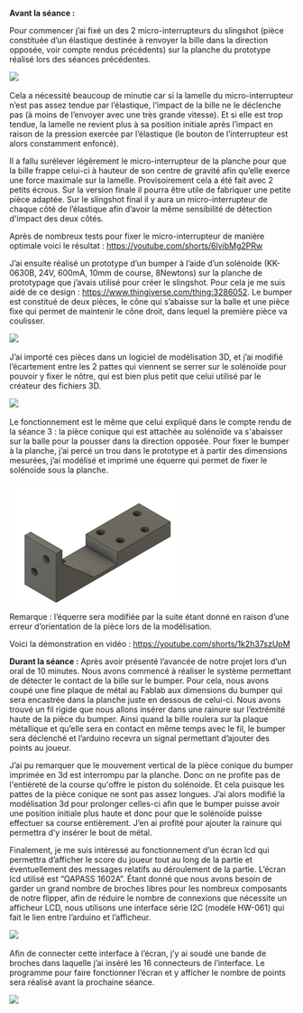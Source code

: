 **Avant la séance :**


Pour commencer j’ai fixé un des 2 micro-interrupteurs du slingshot (pièce constituée d’un élastique destinée à renvoyer la bille dans la direction opposée, voir compte rendus précédents) sur la planche du prototype réalisé lors des séances précédentes. 

<img src="Images des rapports/Images séance 4/slingshot_fixation_microInterrupteur.jpg" width="300">

Cela a nécessité beaucoup de minutie car si la lamelle du micro-interrupteur n’est pas assez tendue par l’élastique, l’impact de la bille ne le déclenche pas (à moins de l’envoyer avec une très grande vitesse). 
Et si elle est trop tendue, la lamelle ne revient plus à sa position initiale après l’impact en raison de la pression exercée par l’élastique (le bouton de l’interrupteur est alors constamment enfoncé). 


Il a fallu surélever légèrement le micro-interrupteur de la planche pour que la bille frappe celui-ci à hauteur de son centre de gravité afin qu’elle exerce une force maximale sur la lamelle. Provisoirement cela a été fait avec 2 petits écrous. Sur la version finale il pourra être utile de fabriquer une petite pièce adaptée. Sur le slingshot final il y aura un micro-interrupteur de chaque côté de l’élastique afin d’avoir la même sensibilité de détection d'impact des deux côtés. 


Après de nombreux tests pour fixer le micro-interrupteur de manière optimale voici le résultat : https://youtube.com/shorts/6lyibMg2PRw


J’ai ensuite réalisé un prototype d’un bumper à l’aide d’un solénoide (KK-0630B, 24V, 600mA, 10mm de course, 8Newtons) sur la planche de prototypage que j’avais utilisé pour créer le slingshot. Pour cela je me suis aidé de ce design : https://www.thingiverse.com/thing:3286052. Le bumper est constitué de deux pièces, le cône qui s’abaisse sur la balle et une pièce fixe qui permet de maintenir le cône droit, dans lequel la première pièce va coulisser.

<img src="Images des rapports/Images séance 4/bumper_prototype.jpg" width="300">

J’ai importé ces pièces dans un logiciel de modélisation 3D, et j’ai modifié l’écartement entre les 2 pattes qui viennent se serrer sur le solénoïde pour pouvoir y fixer le nôtre, qui est bien plus petit que celui utilisé par le créateur des fichiers 3D.

<img src="Images des rapports/Images séance 4/bumper_cone_modelisation3d.jpg" width="300">

Le fonctionnement est le même que celui expliqué dans le compte rendu de la séance 3 : la pièce conique qui est attachée au solénoïde va s'abaisser sur la balle pour la pousser dans la direction opposée. Pour fixer le bumper à la planche, j’ai percé un trou dans le prototype et à partir des dimensions mesurées, j’ai modélisé et imprimé une équerre qui permet de fixer le solénoïde sous la planche. 

<img src="Images des rapports/Images séance 4/équerre_solenoide.jpg" width="300">

Remarque : l’équerre sera modifiée par la suite étant donné en raison d’une erreur d’orientation de la pièce lors de la modélisation.

Voici la démonstration en vidéo : https://youtube.com/shorts/1k2h37szUpM

**Durant la séance :**
Après avoir présenté l’avancée de notre projet lors d’un oral de 10 minutes. Nous avons commencé à réaliser le système permettant de détecter le contact de la bille sur le bumper. Pour cela, nous avons coupé une fine plaque de métal au Fablab aux dimensions du bumper qui sera encastrée dans la planche juste en dessous de celui-ci. Nous avons trouvé un fil rigide que nous allons insérer dans une rainure sur l’extrémité haute de la pièce du bumper. Ainsi quand la bille roulera sur la plaque métallique et qu’elle sera en contact en même temps avec le fil, le bumper sera déclenché et l’arduino recevra un signal permettant d’ajouter des points au joueur.


J’ai pu remarquer que le mouvement vertical de la pièce conique du bumper imprimée en 3d est interrompu par la planche. Donc on ne profite pas de l'entièreté de la course qu'offre le piston du solénoide. Et cela puisque les pattes de la pièce conique ne sont pas assez longues. J’ai alors modifié la modélisation 3d pour prolonger celles-ci afin que le bumper puisse avoir une position initiale plus haute et donc pour que le solénoïde puisse effectuer sa course entièrement.
J’en ai profité pour ajouter la rainure qui permettra d’y insérer le bout de métal. 

Finalement, je me suis intéressé au fonctionnement d’un écran lcd qui permettra d’afficher le score du joueur tout au long de la partie et éventuellement des messages relatifs au déroulement de la partie. L’écran lcd utilisé est “QAPASS 1602A”. Étant donné que nous avons besoin de garder un grand nombre de broches libres pour les nombreux composants de notre flipper, afin de réduire le nombre de connexions que nécessite un afficheur LCD, nous utilisons une interface série I2C (modèle HW-061) qui fait le lien entre l’arduino et l’afficheur. 

<img src="Images des rapports/Images séance 4/i2c-module_documentation.jpg " width="300">

Afin de connecter cette interface à l’écran, j’y ai soudé une bande de broches dans laquelle j’ai inséré les 16 connecteurs de l’interface. Le programme pour faire fonctionner l’écran et y afficher le nombre de points sera réalisé avant la prochaine séance.

<img src="Images des rapports/Images séance 4/module_i2c+lcd_branchement.jpeg " width="300">
